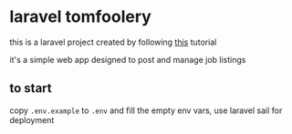 # laravel tomfoolery

this is a laravel project created by following [this](https://youtu.be/MYyJ4PuL4pY) tutorial

it's a simple web app designed to post and manage job listings

## to start

copy `.env.example` to `.env` and fill the empty env vars, use laravel sail for deployment